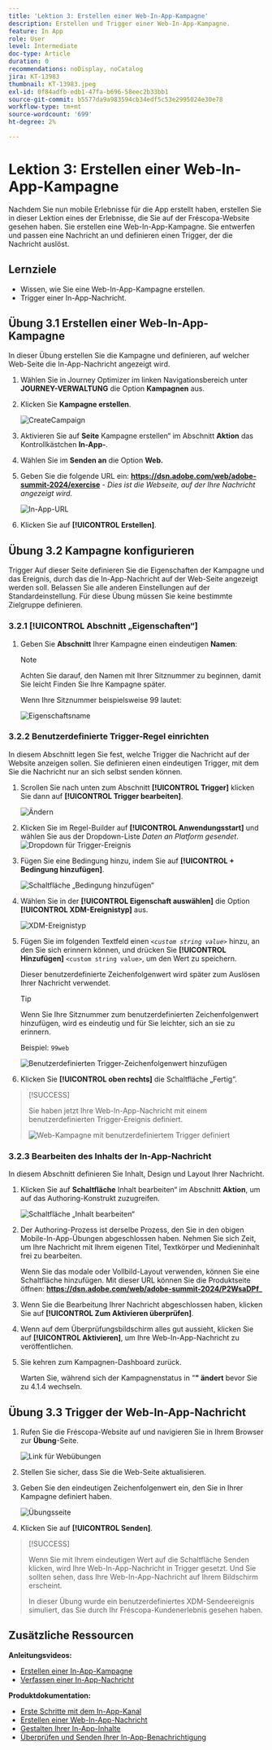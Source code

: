 ```yaml
---
title: 'Lektion 3: Erstellen einer Web-In-App-Kampagne'
description: Erstellen und Trigger einer Web-In-App-Kampagne.
feature: In App
role: User
level: Intermediate
doc-type: Article
duration: 0
recommendations: noDisplay, noCatalog
jira: KT-13983
thumbnail: KT-13983.jpeg
exl-id: 0f84adfb-edb1-47fa-b696-58eec2b33bb1
source-git-commit: b5577da9a983594cb34edf5c53e2995024e30e78
workflow-type: tm+mt
source-wordcount: '699'
ht-degree: 2%

---
```


# Lektion 3: Erstellen einer Web-In-App-Kampagne

Nachdem Sie nun mobile Erlebnisse für die App erstellt haben, erstellen Sie in dieser Lektion eines der Erlebnisse, die Sie auf der Fréscopa-Website gesehen haben. Sie erstellen eine Web-In-App-Kampagne. Sie entwerfen und passen eine Nachricht an und definieren einen Trigger, der die Nachricht auslöst.

## Lernziele

* Wissen, wie Sie eine Web-In-App-Kampagne erstellen.
* Trigger einer In-App-Nachricht.

## Übung 3.1 Erstellen einer Web-In-App-Kampagne

In dieser Übung erstellen Sie die Kampagne und definieren, auf welcher Web-Seite die In-App-Nachricht angezeigt wird.

1. Wählen Sie in Journey Optimizer im linken Navigationsbereich unter **JOURNEY-VERWALTUNG** die Option **Kampagnen** aus.

1. Klicken Sie **Kampagne erstellen**.

   ![CreateCampaign](/help/summit-lab-2024/l820-lab-workbook/assets/4-1-create-campaign.png)

1. Aktivieren Sie auf **Seite** Kampagne erstellen“ im Abschnitt **Aktion** das Kontrollkästchen **In-App-**.

1. Wählen Sie im **Senden an** die Option **Web.**

1. Geben Sie die folgende URL ein: **https://dsn.adobe.com/web/adobe-summit-2024/exercise** - *Dies ist die Webseite, auf der Ihre Nachricht angezeigt wird.*

   ![In-App-URL](/help/summit-lab-2024/l820-lab-workbook/assets/4-1-1-in-app-url.png)

1. Klicken Sie auf **[!UICONTROL Erstellen]**.

## Übung 3.2 Kampagne konfigurieren

Trigger Auf dieser Seite definieren Sie die Eigenschaften der Kampagne und das Ereignis, durch das die In-App-Nachricht auf der Web-Seite angezeigt werden soll. Belassen Sie alle anderen Einstellungen auf der Standardeinstellung. Für diese Übung müssen Sie keine bestimmte Zielgruppe definieren.

### 3.2.1 [!UICONTROL Abschnitt „Eigenschaften“]

1. Geben Sie **Abschnitt** Ihrer Kampagne einen eindeutigen **Namen**:

   >[!NOTE]
   > Achten Sie darauf, den Namen mit Ihrer Sitznummer zu beginnen, damit Sie leicht
   > Finden Sie Ihre Kampagne später.
   > 
   > Wenn Ihre Sitznummer beispielsweise 99 lautet: 
   >
   > ![Eigenschaftsname](/help/summit-lab-2024/l820-lab-workbook/assets/4-1-2-properties-name.png)


### 3.2.2 Benutzerdefinierte Trigger-Regel einrichten

In diesem Abschnitt legen Sie fest, welche Trigger die Nachricht auf der Website anzeigen sollen. Sie definieren einen eindeutigen Trigger, mit dem Sie die Nachricht nur an sich selbst senden können.

1. Scrollen Sie nach unten zum Abschnitt **[!UICONTROL Trigger]** klicken Sie dann auf **[!UICONTROL Trigger bearbeiten]**.

   ![Ändern](/help/summit-lab-2024/l820-lab-workbook/assets/3-2-1-2-edit-triggers.png)

1. Klicken Sie im Regel-Builder auf **[!UICONTROL Anwendungsstart]** und wählen Sie aus der Dropdown-Liste *Daten an Platform gesendet*.
   ![Dropdown für Trigger-Ereignis](/help/summit-lab-2024/l820-lab-workbook/assets/trigger-drop-down-sent-to-platform.png)

1. Fügen Sie eine Bedingung hinzu, indem Sie auf **[!UICONTROL + Bedingung hinzufügen]**.

   ![Schaltfläche „Bedingung hinzufügen“](/help/summit-lab-2024/l820-lab-workbook/assets/3-2-1-3-add-condition.png)

1. Wählen Sie in der **[!UICONTROL Eigenschaft auswählen]** die Option **[!UICONTROL XDM-Ereignistyp]** aus.

   ![XDM-Ereignistyp](/help/summit-lab-2024/l820-lab-workbook/assets/4-1-2-dropdown-xdm-event.png)


1. Fügen Sie im folgenden Textfeld einen *`<custom string value>`* hinzu, an den Sie sich erinnern können, und drücken Sie **[!UICONTROL Hinzufügen]** `<custom string value>`, um den Wert zu speichern.

   Dieser benutzerdefinierte Zeichenfolgenwert wird später zum Auslösen Ihrer Nachricht verwendet.

   >[!TIP]
   > Wenn Sie Ihre Sitznummer zum benutzerdefinierten Zeichenfolgenwert hinzufügen, wird es eindeutig und für Sie leichter, sich an sie zu erinnern.
   > 
   > Beispiel: `99web`
   > 

   ![Benutzerdefinierten Trigger-Zeichenfolgenwert hinzufügen](/help/summit-lab-2024/l820-lab-workbook/assets/4-1-2-add-custom-trigger-dropdown.png)

1. Klicken Sie **[!UICONTROL oben rechts]** die Schaltfläche „Fertig“.

>[!SUCCESS]
>
>Sie haben jetzt Ihre Web-In-App-Nachricht mit einem benutzerdefinierten Trigger-Ereignis definiert.
>
>![Web-Kampagne mit benutzerdefiniertem Trigger definiert](/help/summit-lab-2024/l820-lab-workbook/assets/4-1-2-2-web-campaign-with-custom-trigger.png)


### 3.2.3 Bearbeiten des Inhalts der In-App-Nachricht

In diesem Abschnitt definieren Sie Inhalt, Design und Layout Ihrer Nachricht.

1. Klicken Sie auf **Schaltfläche** Inhalt bearbeiten“ im Abschnitt **Aktion**, um auf das Authoring-Konstrukt zuzugreifen.

   ![Schaltfläche „Inhalt bearbeiten“](/help/summit-lab-2024/l820-lab-workbook/assets/3-1-3-1-edit-content-button.png)

1. Der Authoring-Prozess ist derselbe Prozess, den Sie in den obigen Mobile-In-App-Übungen abgeschlossen haben. Nehmen Sie sich Zeit, um Ihre Nachricht mit Ihrem eigenen Titel, Textkörper und Medieninhalt frei zu bearbeiten.

   Wenn Sie das modale oder Vollbild-Layout verwenden, können Sie eine Schaltfläche hinzufügen. Mit dieser URL können Sie die Produktseite öffnen: **https://dsn.adobe.com/web/adobe-summit-2024/P2WsaDPf_**

1. Wenn Sie die Bearbeitung Ihrer Nachricht abgeschlossen haben, klicken Sie auf **[!UICONTROL Zum Aktivieren überprüfen]**.

1. Wenn auf dem Überprüfungsbildschirm alles gut aussieht, klicken Sie auf **[!UICONTROL Aktivieren]**, um Ihre Web-In-App-Nachricht zu veröffentlichen.

1. Sie kehren zum Kampagnen-Dashboard zurück.

   Warten Sie, während sich der Kampagnenstatus in &quot;**&quot; ändert** bevor Sie zu 4.1.4 wechseln.

## Übung 3.3 Trigger der Web-In-App-Nachricht

1. Rufen Sie die Fréscopa-Website auf und navigieren Sie in Ihrem Browser zur **Übung**-Seite.

   ![Link für Webübungen](/help/summit-lab-2024/l820-lab-workbook/assets/4-2-frescopa-web-exercise-link.png)

1. Stellen Sie sicher, dass Sie die Web-Seite aktualisieren.

1. Geben Sie den eindeutigen Zeichenfolgenwert ein, den Sie in Ihrer Kampagne definiert haben.

   ![Übungsseite](/help/summit-lab-2024/l820-lab-workbook/assets/4-2-exercise-page.png)

1. Klicken Sie auf **[!UICONTROL Senden]**.

>[!SUCCESS]
>
>Wenn Sie mit Ihrem eindeutigen Wert auf die Schaltfläche Senden klicken, wird Ihre Web-In-App-Nachricht in Trigger gesetzt. Und Sie sollten sehen, dass Ihre Web-In-App-Nachricht auf Ihrem Bildschirm erscheint.
>
>In dieser Übung wurde ein benutzerdefiniertes XDM-Sendeereignis simuliert, das Sie durch Ihr Fréscopa-Kundenerlebnis gesehen haben.


## Zusätzliche Ressourcen

**Anleitungsvideos:**

* [Erstellen einer In-App-Kampagne](/help/channels/create-an-in-app-campaign.md)
* [Verfassen einer In-App-Nachricht ](/help/channels/author-in-app-messages.md)

**Produktdokumentation:**

* [Erste Schritte mit dem In-App-Kanal](https://experienceleague.adobe.com/de/docs/journey-optimizer/using/in-app/get-started-in-app)
* [Erstellen einer Web-In-App-Nachricht](https://experienceleague.adobe.com/de/docs/journey-optimizer/using/in-app/create-in-app-web)
* [Gestalten Ihrer In-App-Inhalte](https://experienceleague.adobe.com/de/docs/journey-optimizer/using/in-app/design-in-app)
* [Überprüfen und Senden Ihrer In-App-Benachrichtigung](https://experienceleague.adobe.com/de/docs/journey-optimizer/using/in-app/send-in-app)
